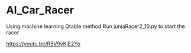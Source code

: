 # AI_Car_Racer

Using machine learning Qtable method
Run juniaRacer2_10.py to start the racer

https://youtu.be/R5V9yKjE2Yo
